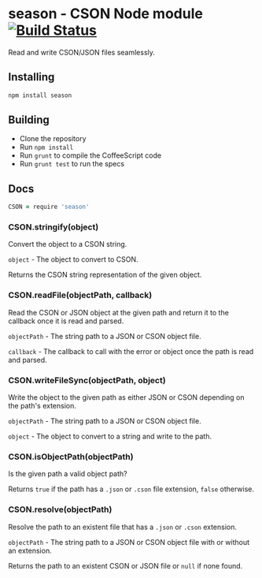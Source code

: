 # season - CSON Node module [![Build Status](https://travis-ci.org/atom/season.png)](https://travis-ci.org/atom/season)

Read and write CSON/JSON files seamlessly.

## Installing

```sh
npm install season
```

## Building
  * Clone the repository
  * Run `npm install`
  * Run `grunt` to compile the CoffeeScript code
  * Run `grunt test` to run the specs

## Docs

```coffeescript
CSON = require 'season'
```

### CSON.stringify(object)

Convert the object to a CSON string.

`object` - The object to convert to CSON.

Returns the CSON string representation of the given object.

### CSON.readFile(objectPath, callback)

Read the CSON or JSON object at the given path and return it to the callback
once it is read and parsed.

`objectPath` - The string path to a JSON or CSON object file.

`callback` - The callback to call with the error or object once the path
             is read and parsed.

### CSON.writeFileSync(objectPath, object)

Write the object to the given path as either JSON or CSON depending on the
path's extension.

`objectPath` - The string path to a JSON or CSON object file.

`object` - The object to convert to a string and write to the path.

### CSON.isObjectPath(objectPath)

Is the given path a valid object path?

Returns `true` if the path has a `.json` or `.cson` file extension, `false`
otherwise.

### CSON.resolve(objectPath)

Resolve the path to an existent file that has a `.json` or `.cson` extension.

`objectPath` - The string path to a JSON or CSON object file with or without
               an extension.

Returns the path to an existent CSON or JSON file or `null` if none found.
